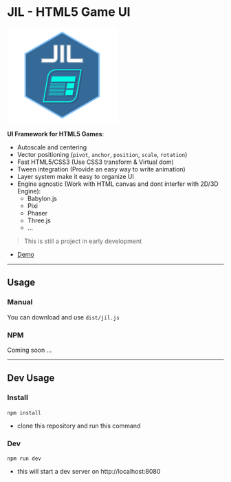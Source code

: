 # JIL - HTML5 Game UI

![Logo](./logo.png)

**UI Framework for HTML5 Games**:
 * Autoscale and centering
 * Vector positioning (`pivot`, `anchor`, `position`, `scale`, `rotation`)
 * Fast HTML5/CSS3 (Use CSS3 transform & Virtual dom)
 * Tween integration (Provide an easy way to write animation)
 * Layer system make it easy to organize UI
 * Engine agnostic (Work with HTML canvas and dont interfer with 2D/3D Engine):
   - Babylon.js
   - Pixi
   - Phaser
   - Three.js
   - ...

> This is still a project in early development

* [Demo](https://kefniark.github.io/jil/dist/samples/)

---

## Usage

### Manual
You can download and use `dist/jil.js`

### NPM
Coming soon ...

---
## Dev Usage

### Install
```
npm install
```
 - clone this repository and run this command

### Dev
```
npm run dev
```
 - this will start a dev server on http://localhost:8080
